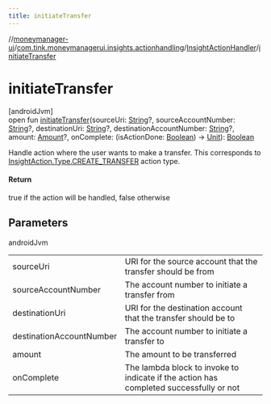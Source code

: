 ```yaml
---
title: initiateTransfer
---
```

//[moneymanager-ui](../../../index.html)/[com.tink.moneymanagerui.insights.actionhandling](../index.html)/[InsightActionHandler](index.html)/[initiateTransfer](initiate-transfer.html)



# initiateTransfer



[androidJvm]\
open fun [initiateTransfer](initiate-transfer.html)(sourceUri: [String](https://kotlinlang.org/api/latest/jvm/stdlib/kotlin/-string/index.html)?, sourceAccountNumber: [String](https://kotlinlang.org/api/latest/jvm/stdlib/kotlin/-string/index.html)?, destinationUri: [String](https://kotlinlang.org/api/latest/jvm/stdlib/kotlin/-string/index.html)?, destinationAccountNumber: [String](https://kotlinlang.org/api/latest/jvm/stdlib/kotlin/-string/index.html)?, amount: [Amount](../../com.tink.model.misc/-amount/index.html)?, onComplete: (isActionDone: [Boolean](https://kotlinlang.org/api/latest/jvm/stdlib/kotlin/-boolean/index.html)) -&gt; [Unit](https://kotlinlang.org/api/latest/jvm/stdlib/kotlin/-unit/index.html)): [Boolean](https://kotlinlang.org/api/latest/jvm/stdlib/kotlin/-boolean/index.html)



Handle action where the user wants to make a transfer. This corresponds to [InsightAction.Type.CREATE_TRANSFER](../../com.tink.model.insights/-insight-action/-type/-c-r-e-a-t-e_-t-r-a-n-s-f-e-r/index.html) action type.



#### Return



true if the action will be handled, false otherwise



## Parameters


androidJvm

| | |
|---|---|
| sourceUri | URI for the source account that the transfer should be from |
| sourceAccountNumber | The account number to initiate a transfer from |
| destinationUri | URI for the destination account that the transfer should be to |
| destinationAccountNumber | The account number to initiate a transfer to |
| amount | The amount to be transferred |
| onComplete | The lambda block to invoke to indicate if the action has completed successfully or not |




